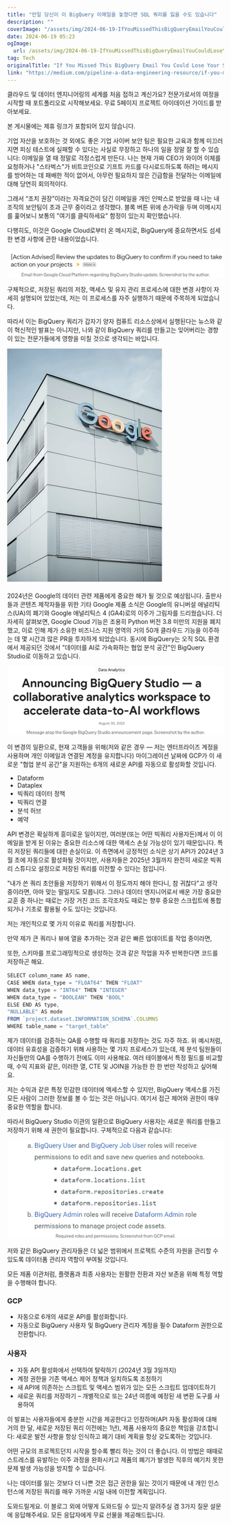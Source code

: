 ```yaml
---
title: "만일 당신이 이 BigQuery 이메일을 놓쳤다면 SQL 쿼리를 잃을 수도 있습니다"
description: ""
coverImage: "/assets/img/2024-06-19-IfYouMissedThisBigQueryEmailYouCouldLoseYourSQLQueries_0.png"
date: 2024-06-19 05:23
ogImage: 
  url: /assets/img/2024-06-19-IfYouMissedThisBigQueryEmailYouCouldLoseYourSQLQueries_0.png
tag: Tech
originalTitle: "If You Missed This BigQuery Email You Could Lose Your SQL Queries"
link: "https://medium.com/pipeline-a-data-engineering-resource/if-you-missed-this-bigquery-email-you-could-lose-your-sql-queries-30f7a0ee1ca7"
---
```



클라우드 및 데이터 엔지니어링의 세계를 처음 접하고 계신가요? 전문가로서의 여정을 시작할 때 포트폴리오로 시작해보세요. 무료 5페이지 프로젝트 아이데이션 가이드를 받아보세요.

본 게시물에는 제휴 링크가 포함되어 있지 않습니다.

기업 자산을 보호하는 것 외에도 좋은 기업 사이버 보안 팀은 필요한 교육과 함께 미끄러지면 피싱 테스트에 실패할 수 있다는 사실로 무장하고 하나의 일을 정말 잘 할 수 있습니다: 이메일을 열 때 정말로 걱정스럽게 만든다. 나는 현재 가짜 CEO가 와이어 이체를 요청하거나 "스타벅스"가 비트코인으로 기프트 카드를 다시로드하도록 하려는 메시지를 방어하는 데 패배한 적이 없어서, 아무런 필요하지 않은 긴급함을 전달하는 이메일에 대해 당연히 회의적이다.

그래서 “조치 권장”이라는 자격요건이 담긴 이메일을 개인 인박스로 받았을 때 나는 내 조직의 보안팀이 초과 근무 중이라고 생각했다. 블록 버튼 위에 손가락을 두며 이메시지를 훑어보니 보통의 "여기를 클릭하세요" 함정이 있는지 확인했습니다.

<div class="content-ad"></div>

다행히도, 이것은 Google Cloud로부터 온 메시지로, BigQuery에 중요하면서도 섬세한 변경 사항에 관한 내용이었습니다.

![이미지](/assets/img/2024-06-19-IfYouMissedThisBigQueryEmailYouCouldLoseYourSQLQueries_0.png)

구체적으로, 저장된 쿼리의 저장, 액세스 및 유지 관리 프로세스에 대한 변경 사항이 자세히 설명되어 있었는데, 저는 이 프로세스를 자주 실행하기 때문에 주목하게 되었습니다.

따라서 이는 BigQuery 쿼리가 갑자기 양자 컴퓨트 리소스상에서 실행된다는 뉴스와 같이 혁신적인 발표는 아니지만, 나와 같이 BigQuery 쿼리를 만들고는 잊어버리는 경향이 있는 전문가들에게 영향을 미칠 것으로 생각되는 바입니다.

<div class="content-ad"></div>

<img src="/assets/img/2024-06-19-IfYouMissedThisBigQueryEmailYouCouldLoseYourSQLQueries_1.png" />

2024년은 Google의 데이터 관련 제품에게 중요한 해가 될 것으로 예상됩니다. 출판사들과 콘텐츠 제작자들을 위한 기타 Google 제품 소식은 Google의 유니버설 애널리틱스(UA)의 폐기와 Google 애널리틱스 4 (GA4)로의 이주가 그림자를 드리웠습니다. 더 자세히 살펴보면, Google Cloud 기능은 조용히 Python 버전 3.8 미만의 지원을 폐지했고, 이로 인해 제가 소유한 비즈니스 지원 영역의 거의 50개 클라우드 기능을 이주하는 데 몇 시간과 많은 PR을 투자하게 되었습니다. 동시에 BigQuery는 오직 SQL 환경에서 제공되던 것에서 "데이터를 AI로 가속화하는 협업 분석 공간"인 BigQuery Studio로 이동하고 있습니다.

<img src="/assets/img/2024-06-19-IfYouMissedThisBigQueryEmailYouCouldLoseYourSQLQueries_2.png" />

이 변경의 일환으로, 현재 고객들을 위해(저와 같은 경우 — 저는 엔터프라이즈 계정을 사용하며 개인 이메일과 연결된 계정을 유지합니다) 마이그레이션 날짜에 GCP가 이 새로운 "협업 분석 공간"을 지원하는 6개의 새로운 API를 자동으로 활성화할 것입니다.

<div class="content-ad"></div>

- Dataform
- Dataplex
- 빅쿼리 데이터 정책
- 빅쿼리 연결
- 분석 허브
- 예약

API 변경은 확실하게 흥미로운 일이지만, 여러분(또는 어떤 빅쿼리 사용자든)께서 이 이메일을 받게 된 이유는 중요한 리소스에 대한 액세스 손실 가능성이 있기 때문입니다. 특히 저장된 쿼리들에 대한 손실이요. 이 측면에서 긍정적인 소식은 상기 API가 2024년 3월 초에 자동으로 활성화될 것이지만, 사용자들은 2025년 3월까지 완전히 새로운 빅쿼리 스튜디오 설정으로 저장된 쿼리를 이전할 수 있다는 점입니다.

"내가 쓴 쿼리 초안들을 저장하기 위해서 이 정도까지 해야 한다니, 참 귀찮다"고 생각 중이라면, 아마 맞는 말일지도 모릅니다. 그러나 데이터 엔지니어로서 배운 가장 중요한 교훈 중 하나는 때로는 가장 거친 코드 조각조차도 때로는 향후 중요한 스크립트에 통합되거나 기초로 활용될 수도 있다는 것입니다.

저는 개인적으로 몇 가지 이유로 쿼리를 저장합니다.

<div class="content-ad"></div>

만약 제가 큰 쿼리나 뷰에 열을 추가하는 것과 같은 빠른 업데이트를 작업 중이라면,

또한, 스키마를 프로그래밍적으로 생성하는 것과 같은 작업을 자주 반복한다면 코드를 저장하곤 해요.

```js
SELECT column_name AS name,
CASE WHEN data_type = "FLOAT64" THEN "FLOAT" 
WHEN data_type = "INT64" THEN "INTEGER"
WHEN data_type = "BOOLEAN" THEN "BOOL"
ELSE END AS type,
"NULLABLE" AS mode
FROM `project.dataset.INFORMATION_SCHEMA`.COLUMNS
WHERE table_name = "target_table"
```

제가 데이터를 검증하는 QA를 수행할 때 쿼리를 저장하는 것도 자주 하죠. 위 예시처럼, 데이터 유효성을 검증하기 위해 사용하는 몇 가지 프로세스가 있는데, 제 분석 팀원들이 자신들만의 QA를 수행하기 전에도 이미 사용해요. 여러 테이블에서 특정 필드를 비교할 때, 수익 지표와 같은, 이러한 열, CTE 및 JOIN을 가능한 한 한 번만 작성하고 싶어해요.

<div class="content-ad"></div>

저는 수익과 같은 특정 민감한 데이터에 액세스할 수 있지만, BigQuery 액세스를 가진 모든 사람이 그러한 정보를 볼 수 있는 것은 아닙니다. 여기서 접근 제어와 권한이 매우 중요한 역할을 합니다.

따라서 BigQuery Studio 이관의 일환으로 BigQuery 사용자는 새로운 쿼리를 만들고 저장하기 위해 새 권한이 필요합니다. 구체적으로 다음과 같습니다:

![이미지](/assets/img/2024-06-19-IfYouMissedThisBigQueryEmailYouCouldLoseYourSQLQueries_3.png)

저와 같은 BigQuery 관리자들은 더 넓은 범위에서 프로젝트 수준의 자원을 관리할 수 있도록 데이터폼 관리자 역할이 부여될 것입니다.

<div class="content-ad"></div>

모든 제품 이관처럼, 플랫폼과 최종 사용자는 원활한 전환과 자산 보존을 위해 특정 역할을 수행해야 합니다.

### GCP

- 자동으로 6개의 새로운 API를 활성화합니다.
- 자동으로 BigQuery 사용자 및 BigQuery 관리자 계정을 필수 Dataform 권한으로 전환합니다.

### 사용자

<div class="content-ad"></div>

- 자동 API 활성화에서 선택하여 탈락하기 (2024년 3월 3일까지)
- 계정 권한을 기존 액세스 제어 정책과 일치하도록 조정하기
- 새 API에 의존하는 스크립트 및 액세스 범위가 있는 모든 스크립트 업데이트하기
- 새로운 쿼리를 저장하기 – 개별적으로 또는 24년 여름에 예정된 새 변환 도구를 사용하여

이 발표는 사용자들에게 충분한 시간을 제공한다고 인정하며(API 자동 활성화에 대해 거의 한 달, 새로운 저장된 쿼리 이전에는 1년), 제품 사용자의 중요한 책임을 강조합니다: 새로운 발전 사항을 항상 인식하고 폐기 대비 계획을 항상 갖도록하는 것입니다.

어떤 규모의 프로젝트던지 시작을 할수록 빨리 하는 것이 더 좋습니다. 이 방법은 때때로 스트레스를 유발하는 이주 과정을 완화시키고 제품의 폐기가 발생한 직후의 예기치 못한 문제 발생 가능성을 방지할 수 있습니다.

나는 데이터를 잃는 것보다 더 나쁜 것은 접근 권한을 잃는 것이기 때문에 내 개인 인스턴스에 저장된 쿼리를 매우 가까운 시일 내에 이전할 계획입니다.

<div class="content-ad"></div>

도와드릴게요. 이 블로그 외에 어떻게 도와드릴 수 있는지 알려주실 겸 3가지 질문 설문에 응답해주세요. 모든 응답자에게 무료 선물을 제공해드립니다.